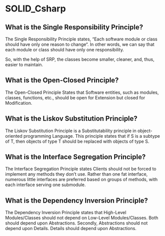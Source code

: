 # SOLID_Csharp

## What is the Single Responsibility Principle?

<p>
  The Single Responsibility Principle states, “Each software module or class should have only one reason to change“. In other words, we can say that each module or class should have only one responsibility. 

  So, with the help of SRP, the classes become smaller, cleaner, and, thus, easier to maintain.
</p>

## What is the Open-Closed Principle?

<p>
  The Open-Closed Principle States that Software entities, such as modules, classes, functions, etc., should be open for Extension but closed for Modification.
</p>

## What is the Liskov Substitution Principle?

<p>
  The Liskov Substitution Principle is a Substitutability principle in object-oriented programming Language. This principle states that if S is a subtype of T, then objects of type T should be replaced with objects of type S.
</p>

## What is the Interface Segregation Principle?

<p>
  The Interface Segregation Principle states Clients should not be forced to implement any methods they don’t use. Rather than one fat interface, numerous little interfaces are preferred based on groups of methods, with each interface serving one submodule.
</p>

## What is the Dependency Inversion Principle?

<P>
  The Dependency Inversion Principle states that High-Level Modules/Classes should not depend on Low-Level Modules/Classes. Both should depend upon Abstractions. Secondly, Abstractions should not depend upon Details. Details should depend upon Abstractions.
</P>
